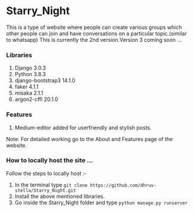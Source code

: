 # Starry_Night
This is a type of website where people can create various groups which other people can join and have conversations on a particular topic.(similar to whatsapp)
This is currently the 2nd version.Version 3 coming soon ...
### Libraries 
1. Django 3.0.3
2. Python 3.8.3
3. django-bootstrap3 14.1.0 
4. faker 4.1.1
5. misaka 2.1.1
6. argon2-cffi 20.1.0    

### Features
1. Medium-editor added for userfriendly and stylish posts.

Note: For detailed working go to the About and Features page of the website.
### How to locally host the site ...
Follow the steps to locally host :-
1. In the terminal type `git clone https://github.com/dhruv-stella/Starry_Night.git`
2. Install the above mentioned libraries.
3. Go inside the Starry_Night folder and type `python manage.py runserver`
